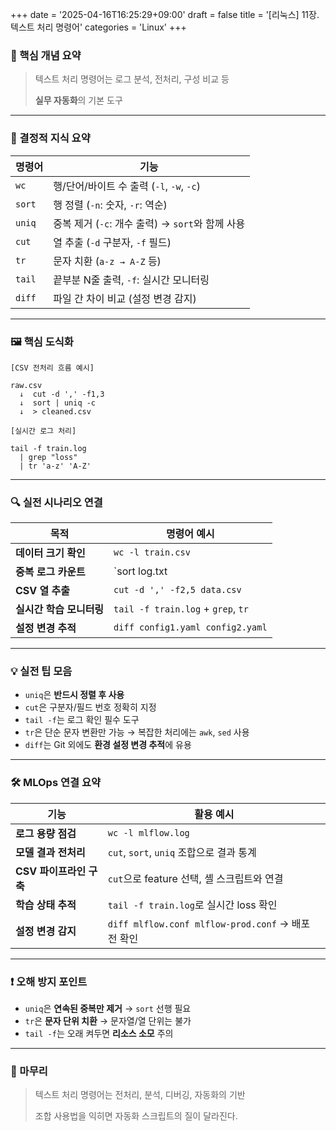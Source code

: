 +++
date = '2025-04-16T16:25:29+09:00'
draft = false
title = '[리눅스] 11장. 텍스트 처리 명령어'
categories = 'Linux'
+++

### 📌 핵심 개념 요약

> 텍스트 처리 명령어는 로그 분석, 전처리, 구성 비교 등
> 
> 
> **실무 자동화**의 기본 도구
> 

---

### 🧠 결정적 지식 요약

| 명령어 | 기능 |
| --- | --- |
| `wc` | 행/단어/바이트 수 출력 (`-l`, `-w`, `-c`) |
| `sort` | 행 정렬 (`-n`: 숫자, `-r`: 역순) |
| `uniq` | 중복 제거 (`-c`: 개수 출력) → `sort`와 함께 사용 |
| `cut` | 열 추출 (`-d` 구분자, `-f` 필드) |
| `tr` | 문자 치환 (`a-z → A-Z` 등) |
| `tail` | 끝부분 N줄 출력, `-f`: 실시간 모니터링 |
| `diff` | 파일 간 차이 비교 (설정 변경 감지) |

---

### 🖼️ 핵심 도식화

```
[CSV 전처리 흐름 예시]

raw.csv
  ↓  cut -d ',' -f1,3
  ↓  sort | uniq -c
  ↓  > cleaned.csv
```

```
[실시간 로그 처리]

tail -f train.log
  | grep "loss"
  | tr 'a-z' 'A-Z'
```

---

### 🔍 실전 시나리오 연결

| 목적 | 명령어 예시 |
| --- | --- |
| **데이터 크기 확인** | `wc -l train.csv` |
| **중복 로그 카운트** | `sort log.txt | uniq -c | sort -nr`  |
| **CSV 열 추출** | `cut -d ',' -f2,5 data.csv` |
| **실시간 학습 모니터링** | `tail -f train.log` + `grep`, `tr` |
| **설정 변경 추적** | `diff config1.yaml config2.yaml` |

---

### 💡 실전 팁 모음

- `uniq`은 **반드시 정렬 후 사용**
- `cut`은 구분자/필드 번호 정확히 지정
- `tail -f`는 로그 확인 필수 도구
- `tr`은 단순 문자 변환만 가능 → 복잡한 처리에는 `awk`, `sed` 사용
- `diff`는 Git 외에도 **환경 설정 변경 추적**에 유용

---

### 🛠️ MLOps 연결 요약

| 기능 | 활용 예시 |
| --- | --- |
| **로그 용량 점검** | `wc -l mlflow.log` |
| **모델 결과 전처리** | `cut`, `sort`, `uniq` 조합으로 결과 통계 |
| **CSV 파이프라인 구축** | `cut`으로 feature 선택, 셸 스크립트와 연결 |
| **학습 상태 추적** | `tail -f train.log`로 실시간 loss 확인 |
| **설정 변경 감지** | `diff mlflow.conf mlflow-prod.conf` → 배포 전 확인 |

---

### ❗ 오해 방지 포인트

- `uniq`은 **연속된 중복만 제거** → `sort` 선행 필요
- `tr`은 **문자 단위 치환** → 문자열/열 단위는 불가
- `tail -f`는 오래 켜두면 **리소스 소모** 주의

---

### 🏁 마무리

> 텍스트 처리 명령어는 전처리, 분석, 디버깅, 자동화의 기반
> 
> 
> 조합 사용법을 익히면 자동화 스크립트의 질이 달라진다. 
>
